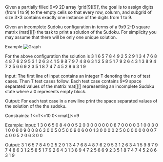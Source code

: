 Given a partially filled 9×9 2D array ‘grid[9][9]’, the goal is to assign digits (from 1 to 9) to the empty cells so that every row, 
column, and subgrid of size 3×3 contains exactly one instance of the digits from 1 to 9.

Given an incomplete Sudoku configuration in terms of a 9x9  2-D square matrix (mat[][]) the task to print a solution of the Sudoku. For simplicity you may assume that there will be only one unique solution.

Example
![Graph](../../../../../images/sudoku.jpg)

For the above configuration the solution is
3 1 6 5 7 8 4 9 2
5 2 9 1 3 4 7 6 8
4 8 7 6 2 9 5 3 1
2 6 3 4 1 5 9 8 7
9 7 4 8 6 3 1 2 5
8 5 1 7 9 2 6 4 3
1 3 8 9 4 7 2 5 6
6 9 2 3 5 1 8 7 4
7 4 5 2 8 6 3 1 9


Input:
The first line of input contains an integer T denoting the no of test cases. Then T test cases follow. Each test case contains 9*9 space separated values of the matrix mat[][] representing an incomplete Sudoku state where a 0 represents empty block.

Output:
For each test case in a new line print the space separated values of the solution of the the sudoku.

Constraints:
1<=T<=10
0<=mat[]<=9

Example:
Input:
1
3 0 6 5 0 8 4 0 0 5 2 0 0 0 0 0 0 0 0 8 7 0 0 0 0 3 1 0 0 3 0 1 0 0 8 0 9 0 0 8 6 3 0 0 5 0 5 0 0 9 0 6 0 0 1 3 0 0 0 0 2 5 0 0 0 0 0 0 0 0 7 4 0 0 5 2 0 6 3 0 0

Output:
3 1 6 5 7 8 4 9 2 5 2 9 1 3 4 7 6 8 4 8 7 6 2 9 5 3 1 2 6 3 4 1 5 9 8 7 9 7 4 8 6 3 1 2 5 8 5 1 7 9 2 6 4 3 1 3 8 9 4 7 2 5 6 6 9 2 3 5 1 8 7 4 7 4 5 2 8 6 3 1 9 